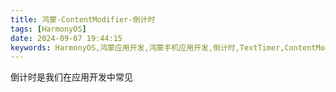 ```yaml
---
title: 鸿蒙-ContentModifier-倒计时
tags: [HarmonyOS]
date: 2024-09-07 19:44:15
keywords: HarmonyOS,鸿蒙应用开发,鸿蒙手机应用开发,倒计时,TextTimer,ContentModifier
---
```

倒计时是我们在应用开发中常见